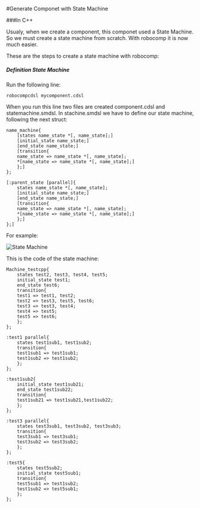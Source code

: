 #Generate Componet with State Machine

###In C++

Usualy, when we create a component, this componet used a State Machine. So we must create a state machine from scratch. With robocomp it is now much easier. 

These are the steps to create a state machine with robocomp:

##### Definition State Machine

Run the following line:

	robocompcdsl mycomponent.cdsl

When you run this line two files are created component.cdsl and statemachine.smdsl. In stachine.smdsl we have to define our state machine, following the next struct:

	name_machine{
	    [states name_state *[, name_state];]
	    [initial_state name_state;]
	    [end_state name_state;]
	    [transition{
		name_state => name_state *[, name_state];
		*[name_state => name_state *[, name_state];]
	    };]
	};

	[:parent_state [parallel]{
	    states name_state *[, name_state];
	    [initial_state name_state;]
	    [end_state name_state;]
	    [transition{
		name_state => name_state *[, name_state];
		*[name_state => name_state *[, name_state];]
	    };]
	};]

For example:

![State Machine](/img/StateMachine.jpg)

This is the code of the state machine:

	Machine_testcpp{
	    states test2, test3, test4, test5;
	    initial_state test1;
	    end_state test6;
	    transition{
		test1 => test1, test2;
		test2 => test3, test5, test6;
		test3 => test3, test4;
		test4 => test5;
		test5 => test6;
	    };
	};

	:test1 parallel{
	    states test1sub1, test1sub2;
	    transition{
		test1sub1 => test1sub1;
		test1sub2 => test1sub2;
	    };
	};

	:test1sub2{
	    initial_state test1sub21;
	    end_state test1sub22;
	    transition{
		test1sub21 => test1sub21,test1sub22;
	    };
	};

	:test3 parallel{
	    states test3sub1, test3sub2, test3sub3;
	    transition{
		test3sub1 => test3sub1;
		test3sub2 => test3sub2;
	    };
	};

	:test5{
	    states test5sub2;
	    initial_state test5sub1;
	    transition{
		test5sub1 => test1sub2;
		test1sub2 => test5sub1;
	    };
	};


